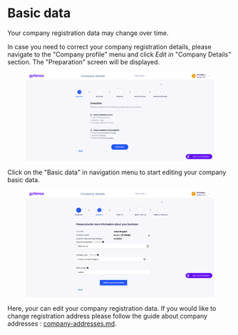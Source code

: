 # Basic data

Your company registration data may change over time.

In case you need to correct your company registration details, please navigate to the "Company profile" menu and click _Edit in_ "Company Details" section. The "Preparation" screen will be displayed.&#x20;

<figure><img src="../../../.gitbook/assets/preparation.png" alt=""><figcaption></figcaption></figure>

Click on the "Basic data" in navigation menu to start editing your company basic data.

<figure><img src="../../../.gitbook/assets/basic_data.png" alt=""><figcaption></figcaption></figure>

Here, your can edit your company registration data. If you would like to change registration address please follow the guide about company addresses : [company-addresses.md](company-addresses.md "mention").

